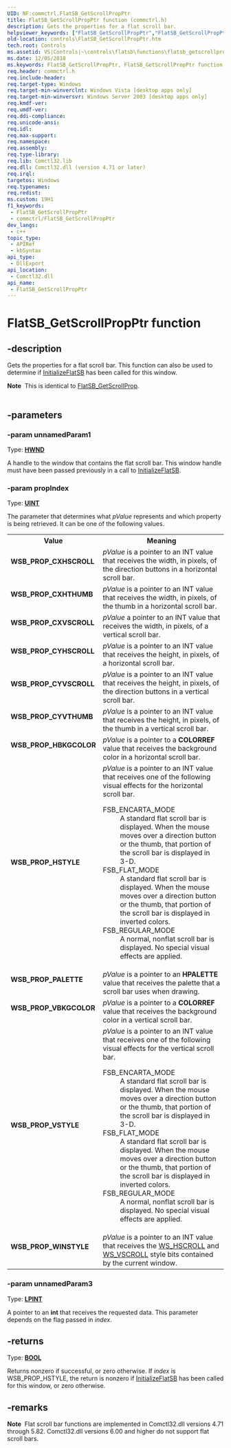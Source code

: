 ```yaml
---
UID: NF:commctrl.FlatSB_GetScrollPropPtr
title: FlatSB_GetScrollPropPtr function (commctrl.h)
description: Gets the properties for a flat scroll bar.
helpviewer_keywords: ["FlatSB_GetScrollPropPtr","FlatSB_GetScrollPropPtr function [Windows Controls]","WSB_PROP_CXHSCROLL","WSB_PROP_CXHTHUMB","WSB_PROP_CXVSCROLL","WSB_PROP_CYHSCROLL","WSB_PROP_CYVSCROLL","WSB_PROP_CYVTHUMB","WSB_PROP_HBKGCOLOR","WSB_PROP_HSTYLE","WSB_PROP_PALETTE","WSB_PROP_VBKGCOLOR","WSB_PROP_VSTYLE","WSB_PROP_WINSTYLE","_win32_FlatSB_GetScrollPropPtr","_win32_FlatSB_GetScrollPropPtr_cpp","commctrl/FlatSB_GetScrollPropPtr","controls.FlatSB_GetScrollPropPtr","controls._win32_FlatSB_GetScrollPropPtr"]
old-location: controls\FlatSB_GetScrollPropPtr.htm
tech.root: Controls
ms.assetid: VS|Controls|~\controls\flatsb\functions\flatsb_getscrollpropptr.htm
ms.date: 12/05/2018
ms.keywords: FlatSB_GetScrollPropPtr, FlatSB_GetScrollPropPtr function [Windows Controls], WSB_PROP_CXHSCROLL, WSB_PROP_CXHTHUMB, WSB_PROP_CXVSCROLL, WSB_PROP_CYHSCROLL, WSB_PROP_CYVSCROLL, WSB_PROP_CYVTHUMB, WSB_PROP_HBKGCOLOR, WSB_PROP_HSTYLE, WSB_PROP_PALETTE, WSB_PROP_VBKGCOLOR, WSB_PROP_VSTYLE, WSB_PROP_WINSTYLE, _win32_FlatSB_GetScrollPropPtr, _win32_FlatSB_GetScrollPropPtr_cpp, commctrl/FlatSB_GetScrollPropPtr, controls.FlatSB_GetScrollPropPtr, controls._win32_FlatSB_GetScrollPropPtr
req.header: commctrl.h
req.include-header: 
req.target-type: Windows
req.target-min-winverclnt: Windows Vista [desktop apps only]
req.target-min-winversvr: Windows Server 2003 [desktop apps only]
req.kmdf-ver: 
req.umdf-ver: 
req.ddi-compliance: 
req.unicode-ansi: 
req.idl: 
req.max-support: 
req.namespace: 
req.assembly: 
req.type-library: 
req.lib: Comctl32.lib
req.dll: Comctl32.dll (version 4.71 or later)
req.irql: 
targetos: Windows
req.typenames: 
req.redist: 
ms.custom: 19H1
f1_keywords:
 - FlatSB_GetScrollPropPtr
 - commctrl/FlatSB_GetScrollPropPtr
dev_langs:
 - c++
topic_type:
 - APIRef
 - kbSyntax
api_type:
 - DllExport
api_location:
 - Comctl32.dll
api_name:
 - FlatSB_GetScrollPropPtr
---
```


# FlatSB_GetScrollPropPtr function


## -description

Gets the properties for a flat scroll bar. This function can also be used to determine if <a href="/windows/desktop/api/commctrl/nf-commctrl-initializeflatsb">InitializeFlatSB</a> has been called for this window. 

<div class="alert"><b>Note</b>  This is identical to <a href="/windows/desktop/api/commctrl/nf-commctrl-flatsb_getscrollprop">FlatSB_GetScrollProp</a>.</div><div> </div>

## -parameters

### -param unnamedParam1

Type: <b><a href="/windows/desktop/WinProg/windows-data-types">HWND</a></b>

A handle to the window that contains the flat scroll bar. This window handle must have been passed previously in a call to <a href="/windows/desktop/api/commctrl/nf-commctrl-initializeflatsb">InitializeFlatSB</a>.

### -param propIndex

Type: <b><a href="/windows/desktop/WinProg/windows-data-types">UINT</a></b>

The parameter that determines what 
					<i>pValue</i> represents and which property is being retrieved. It can be one of the following values. 

<table>
<tr>
<th>Value</th>
<th>Meaning</th>
</tr>
<tr>
<td width="40%"><a id="WSB_PROP_CXHSCROLL"></a><a id="wsb_prop_cxhscroll"></a><dl>
<dt><b>WSB_PROP_CXHSCROLL</b></dt>
</dl>
</td>
<td width="60%">
<i>pValue</i> is a pointer to an INT value that receives the width, in pixels, of the direction buttons in a horizontal scroll bar.

</td>
</tr>
<tr>
<td width="40%"><a id="WSB_PROP_CXHTHUMB"></a><a id="wsb_prop_cxhthumb"></a><dl>
<dt><b>WSB_PROP_CXHTHUMB</b></dt>
</dl>
</td>
<td width="60%">
<i>pValue</i> is a pointer to an INT value that receives the width, in pixels, of the thumb in a horizontal scroll bar.

</td>
</tr>
<tr>
<td width="40%"><a id="WSB_PROP_CXVSCROLL"></a><a id="wsb_prop_cxvscroll"></a><dl>
<dt><b>WSB_PROP_CXVSCROLL</b></dt>
</dl>
</td>
<td width="60%">
<i>pValue</i> a pointer to an INT value that receives the width, in pixels, of a vertical scroll bar.

</td>
</tr>
<tr>
<td width="40%"><a id="WSB_PROP_CYHSCROLL"></a><a id="wsb_prop_cyhscroll"></a><dl>
<dt><b>WSB_PROP_CYHSCROLL</b></dt>
</dl>
</td>
<td width="60%">
<i>pValue</i> is a pointer to an INT value that receives the height, in pixels, of a horizontal scroll bar.

</td>
</tr>
<tr>
<td width="40%"><a id="WSB_PROP_CYVSCROLL"></a><a id="wsb_prop_cyvscroll"></a><dl>
<dt><b>WSB_PROP_CYVSCROLL</b></dt>
</dl>
</td>
<td width="60%">
<i>pValue</i> is a pointer to an INT value that receives the height, in pixels, of the direction buttons in a vertical scroll bar.

</td>
</tr>
<tr>
<td width="40%"><a id="WSB_PROP_CYVTHUMB"></a><a id="wsb_prop_cyvthumb"></a><dl>
<dt><b>WSB_PROP_CYVTHUMB</b></dt>
</dl>
</td>
<td width="60%">
<i>pValue</i> is a pointer to an INT value that receives the height, in pixels, of the thumb in a vertical scroll bar.

</td>
</tr>
<tr>
<td width="40%"><a id="WSB_PROP_HBKGCOLOR"></a><a id="wsb_prop_hbkgcolor"></a><dl>
<dt><b>WSB_PROP_HBKGCOLOR</b></dt>
</dl>
</td>
<td width="60%">
<i>pValue</i> is a pointer to a <b>COLORREF</b> value that receives the background color in a horizontal scroll bar.

</td>
</tr>
<tr>
<td width="40%"><a id="WSB_PROP_HSTYLE"></a><a id="wsb_prop_hstyle"></a><dl>
<dt><b>WSB_PROP_HSTYLE</b></dt>
</dl>
</td>
<td width="60%">
<i>pValue</i> is a pointer to an INT value that receives one of the following visual effects for the horizontal scroll bar. 

<dl>
<dt>FSB_ENCARTA_MODE</dt>
<dd>
A standard flat scroll bar is displayed. When the mouse moves over a direction button or the thumb, that portion of the scroll bar is displayed in 3-D. 

</dd>
<dt>FSB_FLAT_MODE</dt>
<dd>
A standard flat scroll bar is displayed. When the mouse moves over a direction button or the thumb, that portion of the scroll bar is displayed in inverted colors. 

</dd>
<dt>FSB_REGULAR_MODE</dt>
<dd>
A normal, nonflat scroll bar is displayed. No special visual effects are applied. 

</dd>
</dl>
</td>
</tr>
<tr>
<td width="40%"><a id="WSB_PROP_PALETTE"></a><a id="wsb_prop_palette"></a><dl>
<dt><b>WSB_PROP_PALETTE</b></dt>
</dl>
</td>
<td width="60%">
<i>pValue</i> is a pointer to an <b>HPALETTE</b> value that receives the palette that a scroll bar uses when drawing.

</td>
</tr>
<tr>
<td width="40%"><a id="WSB_PROP_VBKGCOLOR"></a><a id="wsb_prop_vbkgcolor"></a><dl>
<dt><b>WSB_PROP_VBKGCOLOR</b></dt>
</dl>
</td>
<td width="60%">
<i>pValue</i> is a pointer to a <b>COLORREF</b> value that receives the background color in a vertical scroll bar.

</td>
</tr>
<tr>
<td width="40%"><a id="WSB_PROP_VSTYLE"></a><a id="wsb_prop_vstyle"></a><dl>
<dt><b>WSB_PROP_VSTYLE</b></dt>
</dl>
</td>
<td width="60%">
<i>pValue</i> is a pointer to an INT value that receives one of the following visual effects for the vertical scroll bar. 

<dl>
<dt>FSB_ENCARTA_MODE</dt>
<dd>
A standard flat scroll bar is displayed. When the mouse moves over a direction button or the thumb, that portion of the scroll bar is displayed in 3-D. 

</dd>
<dt>FSB_FLAT_MODE</dt>
<dd>
A standard flat scroll bar is displayed. When the mouse moves over a direction button or the thumb, that portion of the scroll bar is displayed in inverted colors. 

</dd>
<dt>FSB_REGULAR_MODE</dt>
<dd>
A normal, nonflat scroll bar is displayed. No special visual effects are applied. 

</dd>
</dl>
</td>
</tr>
<tr>
<td width="40%"><a id="WSB_PROP_WINSTYLE"></a><a id="wsb_prop_winstyle"></a><dl>
<dt><b>WSB_PROP_WINSTYLE</b></dt>
</dl>
</td>
<td width="60%">
<i>pValue</i> is a pointer to an INT value that receives the <a href="/windows/desktop/winmsg/window-styles">WS_HSCROLL</a> and <a href="/windows/desktop/winmsg/window-styles">WS_VSCROLL</a> style bits contained by the current window.

</td>
</tr>
</table>

### -param unnamedParam3

Type: <b><a href="/windows/desktop/WinProg/windows-data-types">LPINT</a></b>

A pointer to an <b>int</b> that receives the requested data. This parameter depends on the flag passed in 
					<i>index</i>.

## -returns

Type: <b><a href="/windows/desktop/WinProg/windows-data-types">BOOL</a></b>

Returns nonzero if successful, or zero otherwise. If 
						<i>index</i> is WSB_PROP_HSTYLE, the return is nonzero if <a href="/windows/desktop/api/commctrl/nf-commctrl-initializeflatsb">InitializeFlatSB</a> has been called for this window, or zero otherwise.

## -remarks

<div class="alert"><b>Note</b>  Flat scroll bar functions are implemented in Comctl32.dll versions 4.71 through 5.82. Comctl32.dll versions 6.00 and higher do not support flat scroll bars.</div>
<div> </div>
